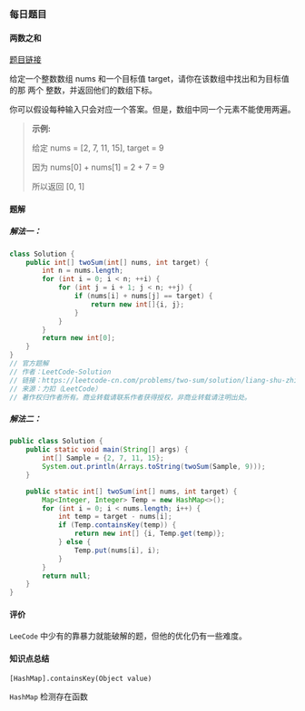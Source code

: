 ### 每日题目

#### 两数之和

[题目链接](https://leetcode-cn.com/problems/two-sum/)

给定一个整数数组 nums 和一个目标值 target，请你在该数组中找出和为目标值的那 两个 整数，并返回他们的数组下标。

你可以假设每种输入只会对应一个答案。但是，数组中同一个元素不能使用两遍。

> **示例:**
>
> 给定 nums = [2, 7, 11, 15], target = 9
>
> 因为 nums[0] + nums[1] = 2 + 7 = 9
>
> 所以返回 [0, 1]

#### 题解

##### 解法一：

```java
class Solution {
    public int[] twoSum(int[] nums, int target) {
        int n = nums.length;
        for (int i = 0; i < n; ++i) {
            for (int j = i + 1; j < n; ++j) {
                if (nums[i] + nums[j] == target) {
                    return new int[]{i, j};
                }
            }
        }
        return new int[0];
    }
}
// 官方题解
// 作者：LeetCode-Solution
// 链接：https://leetcode-cn.com/problems/two-sum/solution/liang-shu-zhi-he-by-leetcode-solution/
// 来源：力扣（LeetCode）
// 著作权归作者所有。商业转载请联系作者获得授权，非商业转载请注明出处。
```

##### 解法二：

```java
public class Solution {
    public static void main(String[] args) {
        int[] Sample = {2, 7, 11, 15};
        System.out.println(Arrays.toString(twoSum(Sample, 9)));
    }

    public static int[] twoSum(int[] nums, int target) {
        Map<Integer, Integer> Temp = new HashMap<>();
        for (int i = 0; i < nums.length; i++) {
            int temp = target - nums[i];
            if (Temp.containsKey(temp)) {
                return new int[] {i, Temp.get(temp)};
            } else {
                Temp.put(nums[i], i);
            }
        }
        return null;
    }
}
```

#### 评价

`LeeCode` 中少有的靠暴力就能破解的题，但他的优化仍有一些难度。

#### 知识点总结

`[HashMap].containsKey(Object value)`

`HashMap` 检测存在函数

